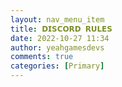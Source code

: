 ```yaml
---
layout: nav_menu_item
title: 𝗗𝗜𝗦𝗖𝗢𝗥𝗗 𝗥𝗨𝗟𝗘𝗦
date: 2022-10-27 11:34
author: yeahgamesdevs
comments: true
categories: [Primary]
---
```


